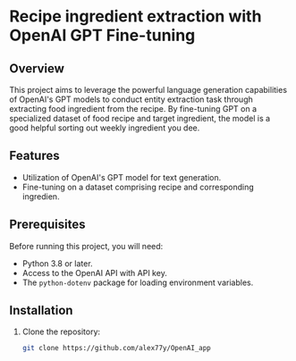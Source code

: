 # Recipe ingredient extraction with OpenAI GPT Fine-tuning

## Overview
This project aims to leverage the powerful language generation capabilities of OpenAI's GPT models to conduct entity extraction task through extracting food ingredient from the recipe. By fine-tuning GPT on a specialized dataset of food recipe and target ingredient, the model is a good helpful sorting out weekly ingredient you dee.
## Features
- Utilization of OpenAI's GPT model for text generation.
- Fine-tuning on a dataset comprising recipe and corresponding ingredien.


## Prerequisites
Before running this project, you will need:
- Python 3.8 or later.
- Access to the OpenAI API with API key.
- The `python-dotenv` package for loading environment variables.

## Installation
1. Clone the repository:
   ```bash
   git clone https://github.com/alex77y/OpenAI_app
   ```
